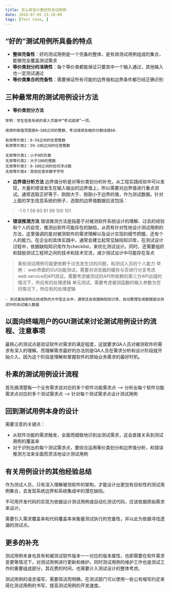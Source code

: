 ```yaml
---
title: 怎么样设计更好的测试用例
date: 2018-07-05 23:10:00
tags: [Test Case, ]
---
```


## “好的”测试用例所具备的特点

- **整体完备性**：好的测试用例是一个完备的整体，是有效测试用例组成的集合，能够完全覆盖测试需求
- **等价类划分的准确性**：每个等价类都能保证只要其中一个输入通过，其他输入也一定测试通过
- **等价类集合的完备性**：需要保证所有可能的边界值和边界条件都已经正确识别

## 三种最常用的测试用例设计方法

- **等价类划分方法**

```text
举例：学生信息系统的录入页面中“考试成绩”一项。

成绩的取值范围是0~100之间的整数，考试成绩及格的分数线是60.

有效等价类1：0-59之间的任意整数
有效等价类2：59-100之间的任意整数

无效等价类1：小于0的负数
无效等价类2：大于100的整数
无效等价类3：0-100之间的任何浮点数
无效等价类4：其他任意非数字字符
```

- **边界值分析方法** 边界值分析是对等价类划分的补充，从工程实践经验中可以发现，大量的错误发生在输入输出的边界值上，所以需要对边界值进行重点测试。通常选取正好等于、刚刚大于、刚刚小于边界的值，作为测试数据。针对上面的学生信息系统的例子，选取的边界值数据应该包括：

> -1
> 0
> 1
> 59
> 60
> 61
> 99
> 100
> 101

- **错误推测方法** 错误推测方法是指基于对被测软件系统设计的理解、过去的经验和个人的自觉，推测出软件可能存在的缺陷，从而有针对性地设计测试用例的方法，这里强调的是对被测软件的需求理解以及设计实现的细节把握，还有个人的能力。在企业的具体实践中，通常会建立起常见缺陷知识库，在测试设计过程中，依据缺陷知识库作为checklist，来优化测试设计。同时，还需要组织和鼓励测试工程师之间的技术和技术交流，减少测试设计中可能存在盲点

> 某些测试用例可能更依赖于过去发生过的问题，和测试人员的个人能力
> 举例：
> web界面的GUI功能测试，需要对浏览器的缓存与否进行分支考虑
> web service的API测试，需要考虑被测试的API所依赖的第三方API出错的情况下，所应有的处理逻辑
> 单元测试，需要考虑被测函数的输入参数为空的情况下，所应有的处理逻辑

    - 测试基础架构比较成熟的大中型企业中，通常还会依据缺陷知识库，自动整理生成数据驱动测试中的测试输入数据

## 以面向终端用户的GUI测试来讨论测试用例设计的流程、注意事项

最核心的测试点是验证软件对需求的满足程度，这就要求QA人员对被测软件的需求有深入的理解。而理解需求最好的办法则是QA人员在需求分析和设计阶段就开始介入，因为这个阶段是理解和掌握软件的原始业务需求的最好时机。

## 朴素的测试用例设计流程

首先搞清楚每一个业务需求说对应的多个软件功能需求点 --> 分析出每个软件功能需求点对应的多个测试需求点 --> 针对每个测试需求点设计测试用例

## 回到测试用例本身的设计

需要注意的关键点：

- 从软件功能的需求触发，全面而细致地识别出测试需求，这会直接关系到测试用例的覆盖率
- 对于识别出的每个测试需求点，要综合运用等价类划分和边界值分析，和错误推测方法来全面而灵活地设计测试用例

## 有关用例设计的其他经验总结

作为测试人员，只有深入理解被测软件的架构，才能设计出更加有目标性的测试用例集合，去发现系统边界和系统集成中的潜在缺陷。

不可用开发代码的实现为依据设计测试用例或自动化测试代码，应该依据原始需求来设计。

需要引入需求覆盖率和代码覆盖率来衡量测试执行的完备性，并以此为依据寻找遗漏的测试点。

## 更多的补充

测试用例本身也具有和被测试软件版本一一对应的版本属性，也即需要在软件需求变更等情况下，对测试用例进行更新和维护。同时测试用例的维护工作也是测试工作的重要组成部分，其花费的时间，也需要计入测试设计的整体考虑。

测试用例的语言描写，需要简洁而明确，在测试部门可以使用一些公有缩写约定来简化测试用例的书写，提高测试用例的开发速度。
